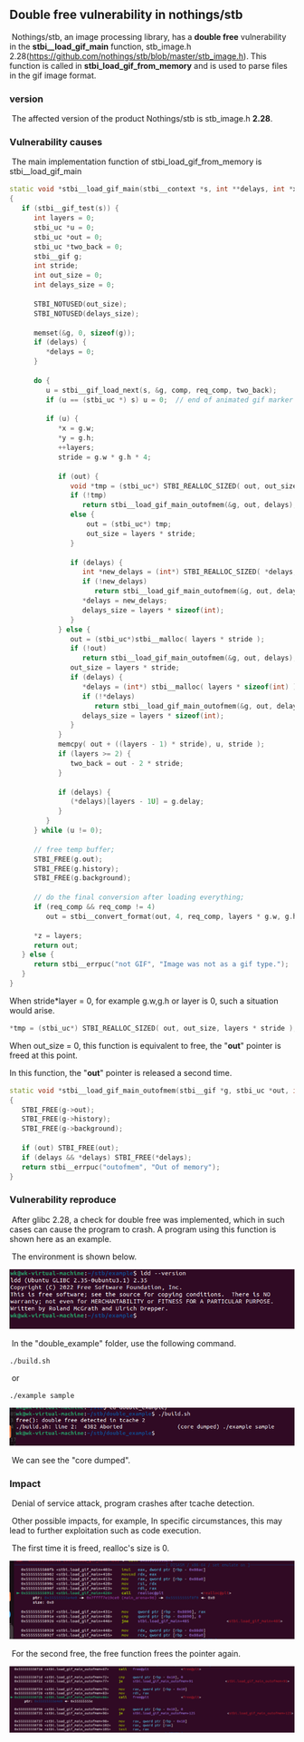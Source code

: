 ## Double free vulnerability in nothings/stb

​	Nothings/stb, an image processing library, has a __double free__ vulnerability in the  __stbi\_\_load_gif_main__ function, stb_image.h  2.28(https://github.com/nothings/stb/blob/master/stb_image.h). This function is called in __stbi_load_gif_from_memory__ and is used to parse files in the gif image format.

### version

​	The affected version of the product Nothings/stb is stb_image.h __2.28__.
### Vulnerability causes

​	The main implementation function of stbi_load_gif_from_memory is stbi__load_gif_main

```c++
static void *stbi__load_gif_main(stbi__context *s, int **delays, int *x, int *y, int *z, int *comp, int req_comp)
{
   if (stbi__gif_test(s)) {
      int layers = 0;
      stbi_uc *u = 0;
      stbi_uc *out = 0;
      stbi_uc *two_back = 0;
      stbi__gif g;
      int stride;
      int out_size = 0;
      int delays_size = 0;

      STBI_NOTUSED(out_size);
      STBI_NOTUSED(delays_size);

      memset(&g, 0, sizeof(g));
      if (delays) {
         *delays = 0;
      }

      do {
         u = stbi__gif_load_next(s, &g, comp, req_comp, two_back);
         if (u == (stbi_uc *) s) u = 0;  // end of animated gif marker

         if (u) {
            *x = g.w;
            *y = g.h;
            ++layers;
            stride = g.w * g.h * 4;

            if (out) {
               void *tmp = (stbi_uc*) STBI_REALLOC_SIZED( out, out_size, layers * stride );
               if (!tmp)
                  return stbi__load_gif_main_outofmem(&g, out, delays);
               else {
                   out = (stbi_uc*) tmp;
                   out_size = layers * stride;
               }

               if (delays) {
                  int *new_delays = (int*) STBI_REALLOC_SIZED( *delays, delays_size, sizeof(int) * layers );
                  if (!new_delays)
                     return stbi__load_gif_main_outofmem(&g, out, delays);
                  *delays = new_delays;
                  delays_size = layers * sizeof(int);
               }
            } else {
               out = (stbi_uc*)stbi__malloc( layers * stride );
               if (!out)
                  return stbi__load_gif_main_outofmem(&g, out, delays);
               out_size = layers * stride;
               if (delays) {
                  *delays = (int*) stbi__malloc( layers * sizeof(int) );
                  if (!*delays)
                     return stbi__load_gif_main_outofmem(&g, out, delays);
                  delays_size = layers * sizeof(int);
               }
            }
            memcpy( out + ((layers - 1) * stride), u, stride );
            if (layers >= 2) {
               two_back = out - 2 * stride;
            }

            if (delays) {
               (*delays)[layers - 1U] = g.delay;
            }
         }
      } while (u != 0);

      // free temp buffer;
      STBI_FREE(g.out);
      STBI_FREE(g.history);
      STBI_FREE(g.background);

      // do the final conversion after loading everything;
      if (req_comp && req_comp != 4)
         out = stbi__convert_format(out, 4, req_comp, layers * g.w, g.h);

      *z = layers;
      return out;
   } else {
      return stbi__errpuc("not GIF", "Image was not as a gif type.");
   }
}
```

When stride*layer = 0, for example g.w,g.h or layer is 0, such a situation would arise. 

```c++
*tmp = (stbi_uc*) STBI_REALLOC_SIZED( out, out_size, layers * stride );
```

When out_size = 0, this function is equivalent to free, the "__out__" pointer is freed at this point.

In this function, the "__out__" pointer is released a second time.

```c++
static void *stbi__load_gif_main_outofmem(stbi__gif *g, stbi_uc *out, int **delays)
{
   STBI_FREE(g->out);
   STBI_FREE(g->history);
   STBI_FREE(g->background);

   if (out) STBI_FREE(out);
   if (delays && *delays) STBI_FREE(*delays);
   return stbi__errpuc("outofmem", "Out of memory");
}
```

### Vulnerability reproduce

​	After glibc 2.28, a check for double free was implemented, which in such cases can cause the program to crash. A program using this function is shown here as an example.

​	The environment is shown below.

![image-20230913154142754](https://github.com/peccc/double-stb/blob/master/image/1.png)

​	In the "double_example" folder, use the following command.

```shell
./build.sh
```

​	or

```shell
./example sample
```

![image-20230919175413413](https://github.com/peccc/double-stb/blob/master/image/2.png)

​	We can see the "core dumped".

### Impact

​	Denial of service attack, program crashes after tcache detection.

​	Other possible impacts, for example, In specific circumstances, this may lead to further exploitation such as code execution.

​	The first time it is freed, realloc's size is 0.

![image-20230913154810441](https://github.com/peccc/double-stb/blob/master/image/3.png)

​	For the second free, the free function frees the pointer again.

![image-20230913154940588](https://github.com/peccc/double-stb/blob/master/image/4.png)

​	

